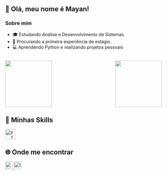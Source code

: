 ## 💜 Olá, meu nome é Mayan!

### Sobre mim

- 🎓 Estudando Análise e Desenvolvimento de Sistemas.
- 💼 Procurando a primeira experiência de estágio.
- 💻 Aprendendo Python e realizando projetos pessoais

##


<div style="display: flex; justify-content: space-between;">
  <a href="https://github.com/mMayan">
    <img height="150em" src="https://github-readme-stats.vercel.app/api?username=mMayan&theme=dark"/>
  </a>
  <a href="https://github.com/mMayan">
    <img height="150em" src="https://github-readme-stats.vercel.app/api/top-langs/?username=mMayan&hide=html&layout=compact&theme=dark"/>
  </a>
</div>


## 🚀 Minhas Skills

<code><img height="32" src="https://cdn.iconscout.com/icon/free/png-512/python-2-226051.png" alt="python"/></code>

## 🌐 Onde me encontrar
<a href="https://www.linkedin.com/in/mayan-matos-ferro/" target="_blank">
  <img height="24" src="https://img.shields.io/badge/-Linkedin-0e76a8?style=flat-square&logo=Linkedin&logoColor=white" alt="LinkedIn"/>
</a>
<a href="https://www.instagram.com/mayan_frr/" target="_blank">
  <img height="24" src="https://img.shields.io/badge/-Instagram-DF0174?style=flat-square&labelColor=DF0174&logo=instagram&logoColor=white" alt="Instagram"/>
</a>
